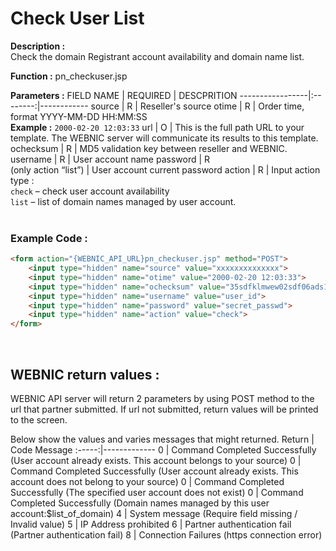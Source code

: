 # Check User List

**Description :** <br>
Check the domain Registrant account availability and domain name list.

**Function :** pn_checkuser.jsp

**Parameters :** 
FIELD NAME | REQUIRED | DESCPRITION
-----------------|:--------:|------------
source | R | Reseller's source
otime | R | Order time, format YYYY-MM-DD HH:MM:SS <br> **Example :** `2000-02-20 12:03:33`
url | O | This is the full path URL to your template. The WEBNIC server will communicate its results to this template.
ochecksum | R | MD5 validation key between reseller and WEBNIC.
username | R | User account name
password | R <br> (only action “list”) | User account current password
action | R | Input action type : <br> `check` – check user account availability <br> `list` – list of domain names managed by user account.
<br><br>

### Example Code :

```HTML
<form action="{WEBNIC_API_URL}pn_checkuser.jsp" method="POST"> 
    <input type="hidden" name="source" value="xxxxxxxxxxxxxx"> 
    <input type="hidden" name="otime" value="2000-02-20 12:03:33"> 
    <input type="hidden" name="ochecksum" value="35sdfklmwew02sdf06ads1asd3">
    <input type="hidden" name="username" value="user_id">
    <input type="hidden" name="password" value="secret_passwd">
    <input type="hidden" name="action" value="check">
</form>
```

<br>

WEBNIC return values :
-----
WEBNIC API server will return 2 parameters by using POST method to the url that partner submitted. If url not submitted, return values will be printed to the screen.

Below show the values and varies messages that might returned.
Return | Code Message
:-----:|-------------
0 | Command Completed Successfully (User account already exists. This account belongs to your source)
0 | Command Completed Successfully (User account already exists. This account does not belong to your source)
0 | Command Completed Successfully (The specified user account does not exist)
0 | Command Completed Successfully (Domain names managed by this user account:$list_of_domain)
4 | System message (Require field missing / Invalid value)
5 | IP Address prohibited
6 | Partner authentication fail (Partner authentication fail)
8 | Connection Failures (https connection error)